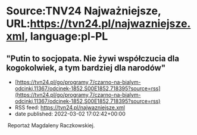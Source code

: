 # Source:TNV24 Najważniejsze, URL:https://tvn24.pl/najwazniejsze.xml, language:pl-PL

## "Putin to socjopata. Nie żywi współczucia dla kogokolwiek, a tym bardziej dla narodów"
 - [https://tvn24.pl/go/programy,7/czarno-na-bialym-odcinki,11367/odcinek-1852,S00E1852,718395?source=rss](https://tvn24.pl/go/programy,7/czarno-na-bialym-odcinki,11367/odcinek-1852,S00E1852,718395?source=rss)
 - RSS feed: https://tvn24.pl/najwazniejsze.xml
 - date published: 2022-03-02 17:02:42+00:00

<img alt="" src="https://tvn24.pl/najnowsze/cdn-zdjecie-3lkxcn-wladimir-putin-5620329/alternates/LANDSCAPE_1280" />
    Reportaż Magdaleny Raczkowskiej.

